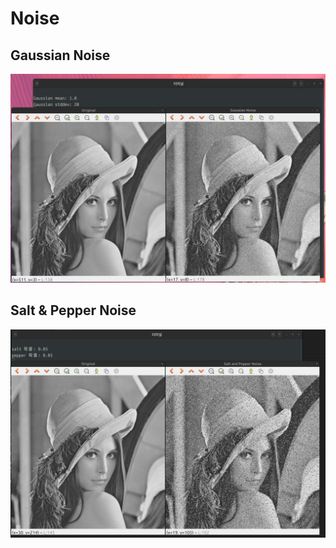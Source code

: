 # Noise

## Gaussian Noise

![alt text](/Image_Processing/Spatial_Filtering/Noise_Filtering/Images/GaussianNoise.png)

## Salt & Pepper Noise

![alt text](/Image_Processing/Spatial_Filtering/Noise_Filtering/Images/SaltAndPepper.png)



